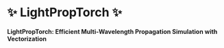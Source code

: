 # ✨ LightPropTorch ✨

**LightPropTorch: Efficient Multi-Wavelength Propagation Simulation with Vectorization**

